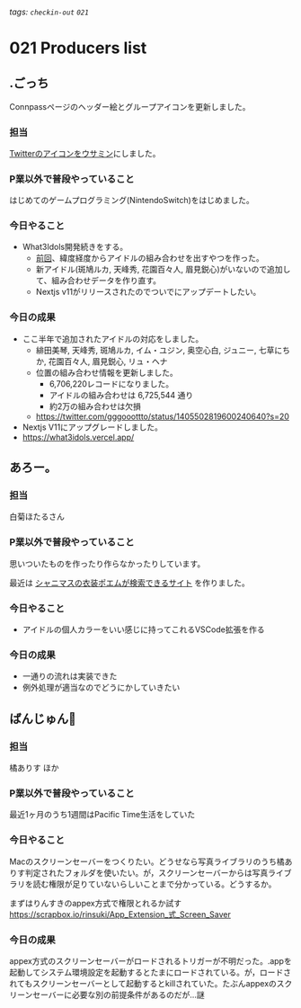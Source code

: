###### tags: `checkin-out` `021`

# 021 Producers list

## .ごっち

Connpassページのヘッダー絵とグループアイコンを更新しました。

### 担当

[Twitterのアイコンをウサミン](https://twitter.com/gggooottto/status/1398544429070258177?s=20)にしました。

### P業以外で普段やっていること

はじめてのゲームプログラミング(NintendoSwitch)をはじめました。

### 今日やること

- What3Idols開発続きをする。
  - [前回](https://twitter.com/gggooottto/status/1395361905103966208?s=20)、緯度経度からアイドルの組み合わせを出すやつを作った。
  - 新アイドル(斑鳩ルカ, 天峰秀, 花園百々人, 眉見鋭心)がいないので追加して、組み合わせデータを作り直す。
  - Nextjs v11がリリースされたのでついでにアップデートしたい。

### 今日の成果

- ここ半年で追加されたアイドルの対応をしました。
  - 緋田美琴, 天峰秀, 斑鳩ルカ, イム・ユジン, 奥空心白, ジュニー, 七草にちか, 花園百々人, 眉見鋭心, リュ・ヘナ
  - 位置の組み合わせ情報を更新しました。
      - 6,706,220レコードになりました。
      - アイドルの組み合わせは 6,725,544 通り
      - 約2万の組み合わせは欠損
  - https://twitter.com/gggooottto/status/1405502819600240640?s=20
- Nextjs V11にアップグレードしました。
- https://what3idols.vercel.app/

## あろー。

### 担当

白菊ほたるさん

### P業以外で普段やっていること

思いついたものを作ったり作らなかったりしています。

最近は [シャニマスの衣装ポエムが検索できるサイト](https://shiny-poems.vercel.app) を作りました。

### 今日やること

- アイドルの個人カラーをいい感じに持ってこれるVSCode拡張を作る

### 今日の成果

- 一通りの流れは実装できた
- 例外処理が適当なのでどうにかしていきたい


## ばんじゅん🍓

### 担当

橘ありす
ほか

### P業以外で普段やっていること

最近1ヶ月のうち1週間はPacific Time生活をしていた

### 今日やること

Macのスクリーンセーバーをつくりたい。どうせなら写真ライブラリのうち橘ありす判定されたフォルダを使いたい。が，スクリーンセーバーからは写真ライブラリを読む権限が足りていないらしいことまで分かっている。どうするか。

まずはりんすきのappex方式で権限とれるか試す https://scrapbox.io/rinsuki/App_Extension_式_Screen_Saver

### 今日の成果

appex方式のスクリーンセーバーがロードされるトリガーが不明だった。.appを起動してシステム環境設定を起動するとたまにロードされている。が，ロードされてもスクリーンセーバーとして起動するとkillされていた。たぶんappexのスクリーンセーバーに必要な別の前提条件があるのだが...謎
